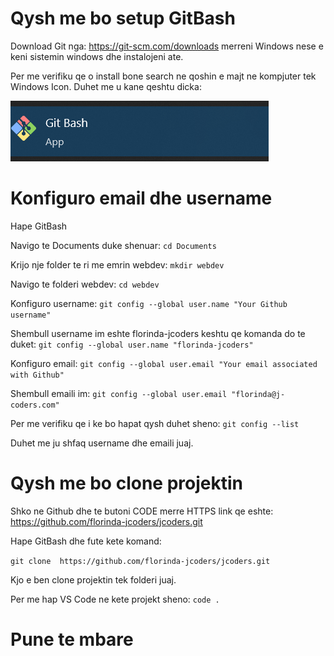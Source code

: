 # Qysh me bo setup GitBash 
Download Git nga: https://git-scm.com/downloads merreni Windows nese e keni sistemin windows dhe instalojeni ate. 

Per me verifiku qe o install bone search ne qoshin e majt ne kompjuter tek Windows Icon. Duhet me u kane qeshtu dicka:

![alt text](image.png)

#  Konfiguro email dhe username

 Hape GitBash

 Navigo te Documents duke shenuar: `cd Documents`
 
 Krijo nje folder te ri me emrin webdev: `mkdir webdev`
 
 Navigo te folderi webdev: `cd webdev`

 Konfiguro username: `git config --global user.name "Your Github username"` 
 
 Shembull username im eshte florinda-jcoders keshtu qe komanda do te duket: `git config --global user.name "florinda-jcoders"`

 Konfiguro email: `git config --global user.email "Your email associated with Github"`

 Shembull emaili im: `git config --global user.email "florinda@j-coders.com"` 

 Per me verifiku qe i ke bo hapat qysh duhet sheno: `git config --list`
 
 Duhet me ju shfaq username dhe emaili juaj.

# Qysh me bo clone projektin

Shko ne Github dhe te butoni CODE merre HTTPS link qe eshte: https://github.com/florinda-jcoders/jcoders.git

Hape GitBash dhe fute kete komand:

`git clone  https://github.com/florinda-jcoders/jcoders.git`

Kjo e ben clone projektin tek folderi juaj. 

Per me hap VS Code ne kete projekt sheno: `code .`

# Pune te mbare
